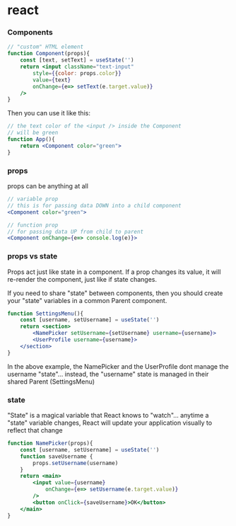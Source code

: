# react

### Components

```jsx
// "custom" HTML element
function Component(props){
    const [text, setText] = useState('')
    return <input className="text-input"
        style={{color: props.color}}
        value={text}
        onChange={e=> setText(e.target.value)}
    />
}
```

Then you can use it like this:
```jsx
// the text color of the <input /> inside the Component
// will be green
function App(){
    return <Component color="green">
}
```

### props

props can be anything at all

```jsx
// variable prop
// this is for passing data DOWN into a child component
<Component color="green">
```

```jsx
// function prop
// for passing data UP from child to parent
<Component onChange={e=> console.log(e)}>
```

### props vs state

Props act just like state in a component. If a prop changes its value, it will re-render the component, just like if state changes.

If you need to share "state" between components, then you should create your "state" variables in a common Parent component.

```jsx
function SettingsMenu(){
    const [username, setUsername] = useState('')
    return <section>
        <NamePicker setUsername={setUsername} username={username}>
        <UserProfile username={username}>
    </section>
}
```

In the above example, the NamePicker and the UserProfile dont manage the username "state"... instead, the "username" state is managed in their shared Parent (SettingsMenu) 

### state

"State" is a magical variable that React knows to "watch"... anytime a "state" variable changes, React will update your application visually to reflect that change

```jsx
function NamePicker(props){
    const [username, setUsername] = useState('')
    function saveUsername {
        props.setUsername(username)
    }
    return <main>
        <input value={username}
            onChange={e=> setUsername(e.target.value)}
        />
        <button onClick={saveUsername}>OK</button>
    </main>
}
```
